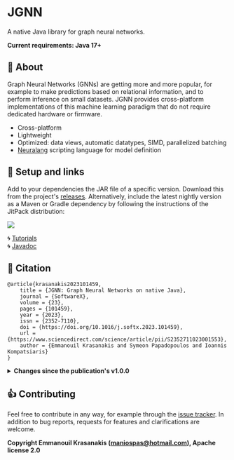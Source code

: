 # JGNN 

A native Java library for graph neural networks.

**Current requirements: Java 17+**

## :dart: About

Graph Neural Networks (GNNs) are getting more and more popular, for example to
make predictions based on relational information, and to perform inference
on small datasets. JGNN provides cross-platform implementations of this machine
learning paradigm that do not require dedicated hardware or firmware.

* Cross-platform
* Lightweight
* Optimized: data views, automatic datatypes, SIMD, parallelized batching
* [Neuralang](tutorials/Neuralang.md) scripting language for model definition

## :rocket: Setup and links

Add to your dependencies the JAR file of a specific version. Download this
from the project's [releases](https://github.com/MKLab-ITI/JGNN/releases).
Alternatively, include the latest nightly version as a Maven or Gradle dependency 
by following the instructions of the JitPack distribution:

[![](https://jitpack.io/v/MKLab-ITI/JGNN.svg)](https://jitpack.io/#MKLab-ITI/JGNN)


:cyclone: [Tutorials](tutorials/README.md)<br>
:cyclone: [Javadoc](https://mklab-iti.github.io/JGNN/)


## :notebook: Citation

```
@article{krasanakis2023101459,
	title = {JGNN: Graph Neural Networks on native Java},
	journal = {SoftwareX},
	volume = {23},
	pages = {101459},
	year = {2023},
	issn = {2352-7110},
	doi = {https://doi.org/10.1016/j.softx.2023.101459},
	url = {https://www.sciencedirect.com/science/article/pii/S2352711023001553},
	author = {Emmanouil Krasanakis and Symeon Papadopoulos and Ioannis Kompatsiaris}
}
```

<details>
<summary> <b>Changes since the publication's v1.0.0</b> </summary>

* Introduced [Neuralang](tutorials/Neuralang.md)
* Autosized parameteters
* Up to 30% less memory 
* Up to 80% less running time
* Renamed `GCNBuilder` to `FastBuilder`
* Neighbor attention and message passing
* Sort pooling and graph classification

</details>


## :thumbsup: Contributing

Feel free to contribute in any way, for example through the [issue tracker](https://github.com/MKLab-ITI/JGNN/issues). In addition to bug reports, 
requests for features and clarifications are welcome.

**Copyright Emmanouil Krasanakis (maniospas@hotmail.com), Apache license 2.0** 
 